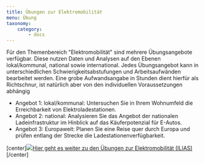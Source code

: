 ```yaml
---
title: Übungen zur Elektromobilität
menu: Übung
taxonomy:
    category:
        - docs
---
```


Für den Themenbereich "Elektromobilität" sind mehrere Übungsangebote verfügbar. Diese nutzen Daten und Analysen auf den Ebenen lokal/kommunal, national sowie international. Jedes Übungsangebot kann in unterschiedlichen Schwierigkeitsabstufungen und Arbeitsaufwänden bearbeitet werden. Eine grobe Aufwandsangabe in Stunden dient hierfür als Richtschnur, ist natürlich aber von den individuellen Voraussetzungen abhängig

+ Angebot 1: lokal/kommunal: Untersuchen Sie in Ihrem Wohnumfeld die Erreichbarkeit von Elektroladestationen.
+ Angebot 2: national: Analysieren Sie das Angebot der nationalen Ladeinfrastruktur im Hinblick auf das Käuferpotenzial für E-Autos.
+ Angebot 3: Europaweit: Planen Sie eine Reise quer durch Europa und prüfen entlang der Strecke die Ladestationenverfügbarkeit.

[center]<a href="https://ilias.opengeoedu.de/ilias/goto.php?target=pg_648_129&client_id=opengeoedu" markdown="1" target="_blank">![](/images/exercise.png?resize=200,200)Hier geht es weiter zu den Übungen zur Elektromobilität (ILIAS)</a>[/center]
